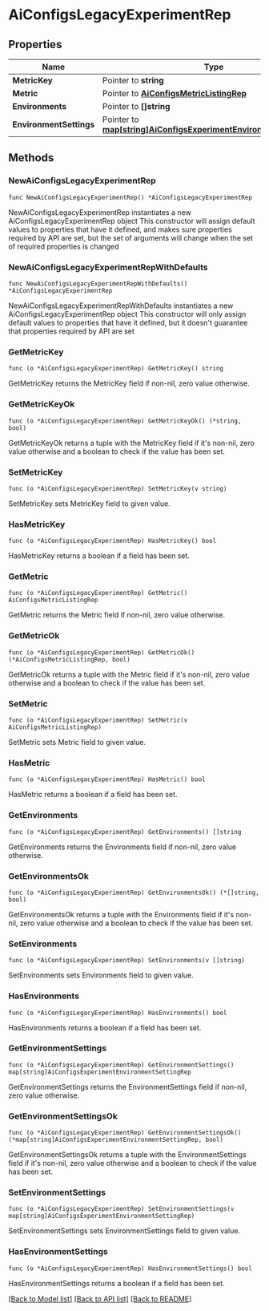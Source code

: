 # AiConfigsLegacyExperimentRep

## Properties

Name | Type | Description | Notes
------------ | ------------- | ------------- | -------------
**MetricKey** | Pointer to **string** |  | [optional] 
**Metric** | Pointer to [**AiConfigsMetricListingRep**](AiConfigsMetricListingRep.md) |  | [optional] 
**Environments** | Pointer to **[]string** |  | [optional] 
**EnvironmentSettings** | Pointer to [**map[string]AiConfigsExperimentEnvironmentSettingRep**](AiConfigsExperimentEnvironmentSettingRep.md) |  | [optional] 

## Methods

### NewAiConfigsLegacyExperimentRep

`func NewAiConfigsLegacyExperimentRep() *AiConfigsLegacyExperimentRep`

NewAiConfigsLegacyExperimentRep instantiates a new AiConfigsLegacyExperimentRep object
This constructor will assign default values to properties that have it defined,
and makes sure properties required by API are set, but the set of arguments
will change when the set of required properties is changed

### NewAiConfigsLegacyExperimentRepWithDefaults

`func NewAiConfigsLegacyExperimentRepWithDefaults() *AiConfigsLegacyExperimentRep`

NewAiConfigsLegacyExperimentRepWithDefaults instantiates a new AiConfigsLegacyExperimentRep object
This constructor will only assign default values to properties that have it defined,
but it doesn't guarantee that properties required by API are set

### GetMetricKey

`func (o *AiConfigsLegacyExperimentRep) GetMetricKey() string`

GetMetricKey returns the MetricKey field if non-nil, zero value otherwise.

### GetMetricKeyOk

`func (o *AiConfigsLegacyExperimentRep) GetMetricKeyOk() (*string, bool)`

GetMetricKeyOk returns a tuple with the MetricKey field if it's non-nil, zero value otherwise
and a boolean to check if the value has been set.

### SetMetricKey

`func (o *AiConfigsLegacyExperimentRep) SetMetricKey(v string)`

SetMetricKey sets MetricKey field to given value.

### HasMetricKey

`func (o *AiConfigsLegacyExperimentRep) HasMetricKey() bool`

HasMetricKey returns a boolean if a field has been set.

### GetMetric

`func (o *AiConfigsLegacyExperimentRep) GetMetric() AiConfigsMetricListingRep`

GetMetric returns the Metric field if non-nil, zero value otherwise.

### GetMetricOk

`func (o *AiConfigsLegacyExperimentRep) GetMetricOk() (*AiConfigsMetricListingRep, bool)`

GetMetricOk returns a tuple with the Metric field if it's non-nil, zero value otherwise
and a boolean to check if the value has been set.

### SetMetric

`func (o *AiConfigsLegacyExperimentRep) SetMetric(v AiConfigsMetricListingRep)`

SetMetric sets Metric field to given value.

### HasMetric

`func (o *AiConfigsLegacyExperimentRep) HasMetric() bool`

HasMetric returns a boolean if a field has been set.

### GetEnvironments

`func (o *AiConfigsLegacyExperimentRep) GetEnvironments() []string`

GetEnvironments returns the Environments field if non-nil, zero value otherwise.

### GetEnvironmentsOk

`func (o *AiConfigsLegacyExperimentRep) GetEnvironmentsOk() (*[]string, bool)`

GetEnvironmentsOk returns a tuple with the Environments field if it's non-nil, zero value otherwise
and a boolean to check if the value has been set.

### SetEnvironments

`func (o *AiConfigsLegacyExperimentRep) SetEnvironments(v []string)`

SetEnvironments sets Environments field to given value.

### HasEnvironments

`func (o *AiConfigsLegacyExperimentRep) HasEnvironments() bool`

HasEnvironments returns a boolean if a field has been set.

### GetEnvironmentSettings

`func (o *AiConfigsLegacyExperimentRep) GetEnvironmentSettings() map[string]AiConfigsExperimentEnvironmentSettingRep`

GetEnvironmentSettings returns the EnvironmentSettings field if non-nil, zero value otherwise.

### GetEnvironmentSettingsOk

`func (o *AiConfigsLegacyExperimentRep) GetEnvironmentSettingsOk() (*map[string]AiConfigsExperimentEnvironmentSettingRep, bool)`

GetEnvironmentSettingsOk returns a tuple with the EnvironmentSettings field if it's non-nil, zero value otherwise
and a boolean to check if the value has been set.

### SetEnvironmentSettings

`func (o *AiConfigsLegacyExperimentRep) SetEnvironmentSettings(v map[string]AiConfigsExperimentEnvironmentSettingRep)`

SetEnvironmentSettings sets EnvironmentSettings field to given value.

### HasEnvironmentSettings

`func (o *AiConfigsLegacyExperimentRep) HasEnvironmentSettings() bool`

HasEnvironmentSettings returns a boolean if a field has been set.


[[Back to Model list]](../README.md#documentation-for-models) [[Back to API list]](../README.md#documentation-for-api-endpoints) [[Back to README]](../README.md)


